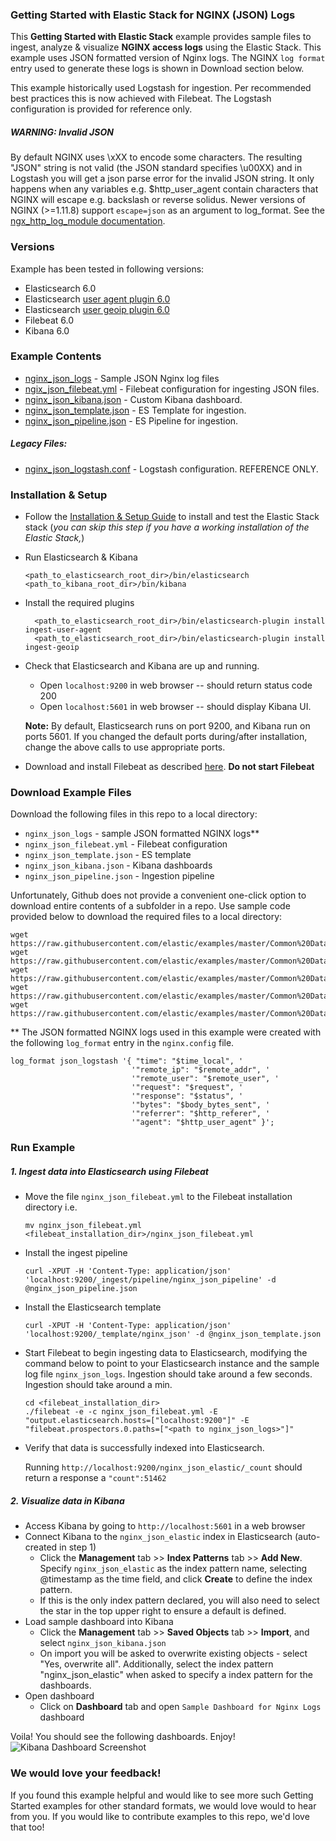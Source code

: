 ### Getting Started with Elastic Stack for NGINX (JSON) Logs

This **Getting Started with Elastic Stack** example provides sample files to ingest, analyze & visualize **NGINX access logs** using the Elastic Stack. This example uses JSON formatted version of Nginx logs. The NGINX `log format` entry used to generate these logs is shown in  Download section below.

This example historically used Logstash for ingestion. Per recommended best practices this is now achieved with Filebeat. The Logstash configuration is provided for reference only.


##### WARNING: Invalid JSON
By default NGINX uses \xXX to encode some characters. The resulting "JSON" string is not valid (the JSON standard specifies \u00XX) and in Logstash you will get a json parse error for the invalid JSON string. It only happens when any variables e.g. $http_user_agent contain characters that NGINX will escape e.g. backslash or reverse solidus.
Newer versions of NGINX (>=1.11.8) support `escape=json` as an argument to log_format. See the [ngx_http_log_module documentation](http://nginx.org/en/docs/http/ngx_http_log_module.html#log_format). 

### Versions

Example has been tested in following versions:

- Elasticsearch 6.0
- Elasticsearch [user agent plugin 6.0](https://www.elastic.co/guide/en/elasticsearch/plugins/6.0/ingest-user-agent.html)
- Elasticsearch [user geoip plugin 6.0](https://www.elastic.co/guide/en/elasticsearch/plugins/6.0/ingest-geoip.html)
- Filebeat 6.0
- Kibana 6.0

### Example Contents

* [nginx_json_logs](https://github.com/elastic/examples/blob/master/Common%20Data%20Formats/nginx_json_logs/nginx_json_logs) - Sample JSON Nginx log files
* [ngix_json_filebeat.yml](https://github.com/elastic/examples/blob/master/Common%20Data%20Formats/nginx_json_logs/nginx_json_filebeat.yml) - Filebeat configuration for ingesting JSON files.
* [nginx_json_kibana.json](https://github.com/elastic/examples/blob/master/Common%20Data%20Formats/nginx_json_logs/nginx_json_kibana.json) - Custom Kibana dashboard.
* [nginx_json_template.json](https://github.com/elastic/examples/blob/master/Common%20Data%20Formats/nginx_json_logs/nginx_json_template.json) - ES Template for ingestion.
* [nginx_json_pipeline.json](https://github.com/elastic/examples/blob/master/Common%20Data%20Formats/nginx_json_logs/nginx_json_pipeline.json) - ES Pipeline for ingestion.

##### Legacy Files:

* [nginx_json_logstash.conf](https://github.com/elastic/examples/blob/master/Common%20Data%20Formats/nginx_json_logs/logstash/nginx_json_logstash.conf) -  Logstash configuration. REFERENCE ONLY.


### Installation & Setup

* Follow the [Installation & Setup Guide](https://github.com/elastic/examples/blob/master/Installation%20and%20Setup.md) to install and test the Elastic Stack stack (*you can skip this step if you have a working installation of the Elastic Stack,*)

* Run Elasticsearch & Kibana
  ```
  <path_to_elasticsearch_root_dir>/bin/elasticsearch
  <path_to_kibana_root_dir>/bin/kibana
  ```

* Install the required plugins

  ```shell
    <path_to_elasticsearch_root_dir>/bin/elasticsearch-plugin install ingest-user-agent
    <path_to_elasticsearch_root_dir>/bin/elasticsearch-plugin install ingest-geoip
    ```

* Check that Elasticsearch and Kibana are up and running.
  - Open `localhost:9200` in web browser -- should return status code 200
  - Open `localhost:5601` in web browser -- should display Kibana UI.

  **Note:** By default, Elasticsearch runs on port 9200, and Kibana run on ports 5601. If you changed the default ports during/after installation, change the above calls to use appropriate ports.

* Download and install Filebeat as described [here](https://www.elastic.co/guide/en/beats/filebeat/5.4/filebeat-installation.html). **Do not start Filebeat**

### Download Example Files

Download the following files in this repo to a local directory:
- `nginx_json_logs` - sample JSON formatted NGINX logs**
- `nginx_json_filebeat.yml` - Filebeat configuration
- `nginx_json_template.json` - ES template
- `nginx_json_kibana.json` - Kibana dashboards
- `nginx_json_pipeline.json` - Ingestion pipeline

Unfortunately, Github does not provide a convenient one-click option to download entire contents of a subfolder in a repo. Use sample code provided below to download the required files to a local directory:

```shell
wget https://raw.githubusercontent.com/elastic/examples/master/Common%20Data%20Formats/nginx_json_logs/nginx_json_logs
wget https://raw.githubusercontent.com/elastic/examples/master/Common%20Data%20Formats/nginx_json_logs/nginx_json_filebeat.yml
wget https://raw.githubusercontent.com/elastic/examples/master/Common%20Data%20Formats/nginx_json_logs/nginx_json_kibana.json
wget https://raw.githubusercontent.com/elastic/examples/master/Common%20Data%20Formats/nginx_json_logs/nginx_json_template.json
wget https://raw.githubusercontent.com/elastic/examples/master/Common%20Data%20Formats/nginx_json_logs/nginx_json_pipeline.json
```

** The JSON formatted NGINX logs used in this example were created with the following `log_format` entry in the `nginx.config` file.

```
log_format json_logstash '{ "time": "$time_local", '
                           '"remote_ip": "$remote_addr", '
                           '"remote_user": "$remote_user", '
                           '"request": "$request", '
                           '"response": "$status", '
                           '"bytes": "$body_bytes_sent", '
                           '"referrer": "$http_referer", '
                           '"agent": "$http_user_agent" }';
```

### Run Example

##### 1. Ingest data into Elasticsearch using Filebeat


* Move the file `nginx_json_filebeat.yml` to the Filebeat installation directory i.e.
    
     ```shell
    mv nginx_json_filebeat.yml <filebeat_installation_dir>/nginx_json_filebeat.yml
    ```
    
* Install the ingest pipeline

    ```shell
    curl -XPUT -H 'Content-Type: application/json' 'localhost:9200/_ingest/pipeline/nginx_json_pipeline' -d @nginx_json_pipeline.json
    ```
    
* Install the Elasticsearch template

    ```shell
    curl -XPUT -H 'Content-Type: application/json' 'localhost:9200/_template/nginx_json' -d @nginx_json_template.json
    ```

* Start Filebeat to begin ingesting data to Elasticsearch, modifying the command below to point to your Elasticsearch instance and the sample log file `nginx_json_logs`. Ingestion should take around a few seconds. Ingestion should take around a min.

    ```shell
    cd <filebeat_installation_dir>
    ./filebeat -e -c nginx_json_filebeat.yml -E "output.elasticsearch.hosts=["localhost:9200"]" -E "filebeat.prospectors.0.paths=["<path to nginx_json_logs>"]"

* Verify that data is successfully indexed into Elasticsearch.

  Running `http://localhost:9200/nginx_json_elastic/_count` should return a response a `"count":51462`


##### 2. Visualize data in Kibana

* Access Kibana by going to `http://localhost:5601` in a web browser
* Connect Kibana to the `nginx_json_elastic` index in Elasticsearch (auto-created in step 1)
    * Click the **Management** tab >> **Index Patterns** tab >> **Add New**. Specify `nginx_json_elastic` as the index pattern name, selecting @timestamp as the time field, and click **Create** to define the index pattern.
    * If this is the only index pattern declared, you will also need to select the star in the top upper right to ensure a default is defined. 
* Load sample dashboard into Kibana
    * Click the **Management** tab >> **Saved Objects** tab >> **Import**, and select `nginx_json_kibana.json`
    * On import you will be asked to overwrite existing objects - select "Yes, overwrite all". Additionally, select the index pattern "nginx_json_elastic" when asked to specify a index pattern for the dashboards.
* Open dashboard
    * Click on **Dashboard** tab and open `Sample Dashboard for Nginx Logs` dashboard

Voila! You should see the following dashboards. Enjoy!
![Kibana Dashboard Screenshot](https://user-images.githubusercontent.com/12695796/32549960-3a056e08-c483-11e7-9c6c-be7e50018cd5.png)

### We would love your feedback!
If you found this example helpful and would like to see more such Getting Started examples for other standard formats, we would love would to hear from you. If you would like to contribute examples to this repo, we'd love that too!
